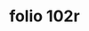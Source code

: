 ---
layout: edition
title: folio 102r
manuscript: Padua, Biblioteca del Seminario Vescovile, MS 32
sigla: P
iip: p102r.tif
milestone: 203
---